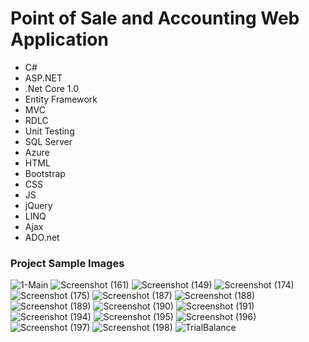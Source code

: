 # Point of Sale and Accounting Web Application

* C# 
* ASP.NET
* .Net Core 1.0
* Entity Framework
* MVC
* RDLC 
* Unit Testing
* SQL Server 
* Azure 
* HTML 
* Bootstrap
* CSS 
* JS 
* jQuery
* LINQ 
* Ajax 
* ADO.net


### Project Sample Images

![1-Main](https://user-images.githubusercontent.com/31726780/56282503-a872a480-610f-11e9-95a7-d42af7d486a8.png)
![Screenshot (161)](https://user-images.githubusercontent.com/31726780/56282531-ab6d9500-610f-11e9-9fc6-07d25ea477a1.png)
![Screenshot (149)](https://user-images.githubusercontent.com/31726780/56282529-ab6d9500-610f-11e9-8307-02467d8ad45b.png)
![Screenshot (174)](https://user-images.githubusercontent.com/31726780/56282533-ab6d9500-610f-11e9-99f0-a77875d09c4a.png)
![Screenshot (175)](https://user-images.githubusercontent.com/31726780/56282534-ab6d9500-610f-11e9-842c-ea5f950ec5d6.png)
![Screenshot (187)](https://user-images.githubusercontent.com/31726780/56282535-ac062b80-610f-11e9-8c0a-4a8667b53f17.png)
![Screenshot (188)](https://user-images.githubusercontent.com/31726780/56282536-ac062b80-610f-11e9-8572-cdc94cefd7d9.png)
![Screenshot (189)](https://user-images.githubusercontent.com/31726780/56282537-ac062b80-610f-11e9-8576-5c5d1635b5e0.png)
![Screenshot (190)](https://user-images.githubusercontent.com/31726780/56282538-ac062b80-610f-11e9-9f4c-1cac627c3092.png)
![Screenshot (191)](https://user-images.githubusercontent.com/31726780/56282539-ac062b80-610f-11e9-9db8-24f27ce5d689.png)
![Screenshot (194)](https://user-images.githubusercontent.com/31726780/56282540-ac9ec200-610f-11e9-8dab-332273c68c06.png)
![Screenshot (195)](https://user-images.githubusercontent.com/31726780/56282541-ac9ec200-610f-11e9-9fd5-d329a8b322fa.png)
![Screenshot (196)](https://user-images.githubusercontent.com/31726780/56282542-ac9ec200-610f-11e9-8d2e-43f0ef6cf5f2.png)
![Screenshot (197)](https://user-images.githubusercontent.com/31726780/56282543-ac9ec200-610f-11e9-8cba-e220907a185c.png)
![Screenshot (198)](https://user-images.githubusercontent.com/31726780/56282544-ac9ec200-610f-11e9-98e3-9193a510a72f.png)
![TrialBalance](https://user-images.githubusercontent.com/31726780/56282545-ad375880-610f-11e9-8944-087117477396.png)


